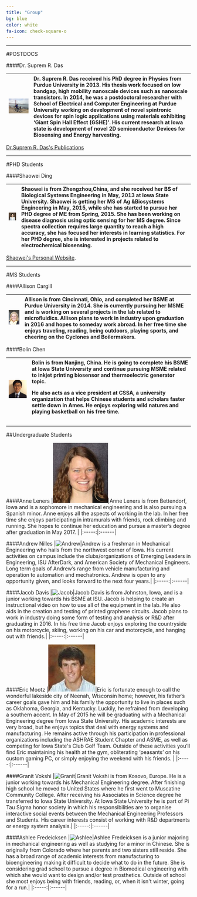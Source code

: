 ```yaml
---
title: "Group"
bg: blue
color: white
fa-icon: check-square-o
---
```

<head>
<style>
hr {
  display: block
  margin: 1em
  border-width: 5px
}
</style>
</head>

---

#POSTDOCS

####Dr. Suprem R. Das

|![Suprem](img/SupremD.jpg)|Dr. Suprem R. Das received his PhD degree in Physics from Purdue University in 2013. His thesis work focused on low bandgap, high mobility nanoscale devices such as nanoscale transistors. In 2014, he was a postdoctoral researcher with School of Electrical and Computer Engineering at Purdue University working on development of novel spintronic devices for spin logic applications using materials exhibiting ‘Giant Spin Hall Effect (GSHE)’. His current research at Iowa state is development of novel 2D semiconductor Devices for Biosensing and Energy harvesting. |
|:-----:|:------|

[Dr.Suprem R. Das's Publications](https://scholar.google.com/citations?user=QOIYxUQAAAAJ&hl=en)

---

#PHD Students

####Shaowei Ding

|![Shaowei](img/swd.png)|Shaowei is from Zhengzhou,China, and she received her BS of Biological Systems Engineering in  May, 2013 at Iowa State University. Shaowei is getting her MS of Ag &Biosystems Engineering in  May, 2015, while she has started to pursue her PHD degree of ME from Spring, 2015. She has been working on disease diagnosis using optic sensing for her MS degree. Since spectra collection requires large quantity to reach a high accuracy, she has focused her interests in learning statistics. For her PHD degree, she is interested in projects related to electrochemical biosensing.|
|:-----:|:------|

[Shaowei's Personal Website](http://shaoweiding.com).

---

#MS Students 

####Allison Cargill

|![Allison](img/AllisonCargill_headshot.jpg)|Allison is from Cincinnati, Ohio, and completed her BSME at Purdue University in 2014. She is currently pursuing her MSME and is working on several projects in the lab related to microfluidics. Allison plans to work in industry upon graduation in 2016 and hopes to someday work abroad. In her free time she enjoys traveling, reading, being outdoors, playing sports, and cheering on the Cyclones and Boilermakers.|
|:-----:|:------|

####Bolin Chen

|![Bolin](img/bolinchen.jpg) | Bolin is from Nanjing, China. He is going to complete his BSME at Iowa State University and continue pursuing MSME related to inkjet printing biosensor and thermoelectric generator topic. <p>He also acts as a vice president at CSSA, a university organization that helps Chinese students and scholars faster settle down in Ames. He enjoys exploring wild natures and playing basketball on his free time.</p>|
|:-----:|:------|

---

##Undergraduate Students

####Anne Leners
|![Anne](img/anne.jpg)|Anne Leners is from Bettendorf, Iowa and is a sophomore in mechanical engineering and is also pursuing a Spanish minor. Anne enjoys all the aspects of working in the lab. In her free time she enjoys participating in intramurals with friends, rock climbing and running. She hopes to continue her education and pursue a master’s degree after graduation in May 2017. |
|:-----:|:------|

####Andrew Nilles
|![Andrew](img/andrew.jpg)|Andrew is a freshman in Mechanical Engineering who hails from the northwest corner of Iowa. His current activities on campus include the clubs/organizations of Emerging Leaders in Engineering, ISU AfterDark, and American Society of Mechanical Engineers. Long term goals of Andrew’s range from vehicle manufacturing and operation to automation and mechatronics. Andrew is open to any opportunity given, and looks forward to the next four years.|
|:-----:|:------|

####Jacob Davis
|![Jacob](img/jacob.jpg)|Jacob Davis is from Johnston, Iowa, and is a junior working towards his BSME at ISU.  Jacob is helping to create an instructional video on how to use all of the equipment in the lab. He also aids in the creation and testing of printed graphene circuits.  Jacob plans to work in industry doing some form of testing and analysis or R&D after graduating in 2016.  In his free time Jacob enjoys exploring the countryside on his motorcycle, skiing, working on his car and motorcycle, and hanging out with friends.|
|:-----:|:------|

####Eric Mootz
|![Eric](img/eric.jpeg)|Eric is fortunate enough to call the wonderful lakeside city of Neenah, Wisconsin home; however, his father’s career goals gave him and his family the opportunity to live in places such as Oklahoma, Georgia, and Kentucky. Luckily, he refrained from developing a southern accent. In May of 2015 he will be graduating with a Mechanical Engineering degree from Iowa State University. His academic interests are very broad, but he enjoys topics that deal with energy systems and manufacturing. He remains active through his participation in professional organizations including the ASHRAE Student Chapter and ASME, as well as competing for Iowa State's Club Golf Team. Outside of these activities you’ll find Eric maintaining his health at the gym, obliterating ‘peasants’ on his custom gaming PC, or simply enjoying the weekend with his friends. |
|:-----:|:------|

####Granit Vokshi
|![Granit](img/granit.jpg)|Granit Vokshi is from Kosovo, Europe. He is a junior working towards his Mechanical Engineering degree. After finishing high school he moved to United States where he first went to Muscatine Community College. After receiving his Associates in Science degree he transferred to  Iowa State University. At Iowa State University he is part of Pi Tau Sigma honor society in which his responsibilities are to organise interactive social events between the Mechanical Engineering Professors and Students. His career interests consist of working with R&D departments or energy system analysis.|
|:-----:|:------|

####Ashlee Fredeicksen
|![Ashlee](img/ashlee.jpg)|Ashlee Fredeicksen is a junior majoring in mechanical engineering as well as studying for a minor in Chinese. She is originally from Colorado where her parents and two sisters still reside. She has a broad range of academic interests from manufacturing to bioengineering making it difficult to decide what to do in the future. She is considering grad school to pursue a degree in Biomedical engineering with which she would want to design and/or test prosthetics. Outside of school she most enjoys being with friends, reading, or, when it isn't winter, going for a run.|
|:-----:|:------|
